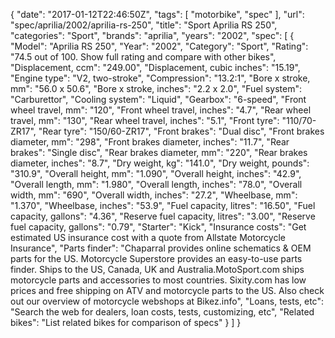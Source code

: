 {
    "date": "2017-01-12T22:46:50Z",
    "tags": [
        "motorbike",
        "spec"
    ],
    "url": "spec\/aprilia\/2002\/aprilia-rs-250",
    "title": "Sport Aprilia RS 250",
    "categories": "Sport",
    "brands": "aprilia",
    "years": "2002",
    "spec": [
        {
            "Model": "Aprilia RS 250",
            "Year": "2002",
            "Category": "Sport",
            "Rating": "74.5 out of 100. Show full rating and compare with other bikes",
            "Displacement, ccm": "249.00",
            "Displacement, cubic inches": "15.19",
            "Engine type": "V2, two-stroke",
            "Compression": "13.2:1",
            "Bore x stroke, mm": "56.0 x 50.6",
            "Bore x stroke, inches": "2.2 x 2.0",
            "Fuel system": "Carburettor",
            "Cooling system": "Liquid",
            "Gearbox": "6-speed",
            "Front wheel travel, mm": "120",
            "Front wheel travel, inches": "4.7",
            "Rear wheel travel, mm": "130",
            "Rear wheel travel, inches": "5.1",
            "Front tyre": "110\/70-ZR17",
            "Rear tyre": "150\/60-ZR17",
            "Front brakes": "Dual disc",
            "Front brakes diameter, mm": "298",
            "Front brakes diameter, inches": "11.7",
            "Rear brakes": "Single disc",
            "Rear brakes diameter, mm": "220",
            "Rear brakes diameter, inches": "8.7",
            "Dry weight, kg": "141.0",
            "Dry weight, pounds": "310.9",
            "Overall height, mm": "1.090",
            "Overall height, inches": "42.9",
            "Overall length, mm": "1.980",
            "Overall length, inches": "78.0",
            "Overall width, mm": "690",
            "Overall width, inches": "27.2",
            "Wheelbase, mm": "1.370",
            "Wheelbase, inches": "53.9",
            "Fuel capacity, litres": "16.50",
            "Fuel capacity, gallons": "4.36",
            "Reserve fuel capacity, litres": "3.00",
            "Reserve fuel capacity, gallons": "0.79",
            "Starter": "Kick",
            "Insurance costs": "Get estimated US insurance cost with a quote from Allstate Motorcycle Insurance",
            "Parts finder": "Chaparral provides online schematics & OEM parts for the US.   Motorcycle Superstore provides an easy-to-use parts finder. Ships to the US, Canada, UK and Australia.MotoSport.com ships motorcycle parts and accessories to most countries.    Sixity.com has low prices and free shipping on ATV and motorcycle parts to the US. Also check out our overview of motorcycle webshops at Bikez.info",
            "Loans, tests, etc": "Search the web for dealers, loan costs, tests, customizing, etc",
            "Related bikes": "List related bikes for comparison of specs"
        }
    ]
}
